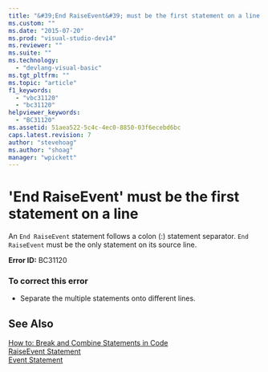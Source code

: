 ```yaml
---
title: "&#39;End RaiseEvent&#39; must be the first statement on a line | Microsoft Docs"
ms.custom: ""
ms.date: "2015-07-20"
ms.prod: "visual-studio-dev14"
ms.reviewer: ""
ms.suite: ""
ms.technology: 
  - "devlang-visual-basic"
ms.tgt_pltfrm: ""
ms.topic: "article"
f1_keywords: 
  - "vbc31120"
  - "bc31120"
helpviewer_keywords: 
  - "BC31120"
ms.assetid: 51aea522-5c4c-4ec0-8850-03f6ecebd6bc
caps.latest.revision: 7
author: "stevehoag"
ms.author: "shoag"
manager: "wpickett"
---
```

# &#39;End RaiseEvent&#39; must be the first statement on a line
An `End RaiseEvent` statement follows a colon (:) statement separator. `End RaiseEvent` must be the only statement on its source line.  
  
 **Error ID:** BC31120  
  
### To correct this error  
  
-   Separate the multiple statements onto different lines.  
  
## See Also  
 [How to: Break and Combine Statements in Code](../../visual-basic/programming-guide/program-structure/how-to-break-and-combine-statements-in-code.md)   
 [RaiseEvent Statement](../../visual-basic/language-reference/statements/raiseevent-statement.md)   
 [Event Statement](../../visual-basic/language-reference/statements/event-statement.md)
